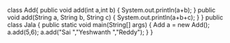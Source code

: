 class Add{
	public void add(int a,int b)
	{
		System.out.println(a+b);
	}
	public void add(String a, String b, String c)
	{
		System.out.println(a+b+c);
	}
}
public class Jala {
	public static void main(String[] args) {
		Add a = new Add();
		a.add(5,6);
		a.add("Sai ","Yeshwanth ","Reddy");
	}
}
